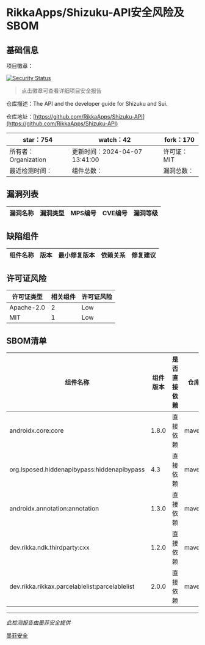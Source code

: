 # RikkaApps/Shizuku-API安全风险及SBOM

## 基础信息

项目徽章：

[![Security Status](https://www.murphysec.com/platform3/v31/badge/1782482393929605120.svg)](https://www.murphysec.com/console/report/1767251058905079808/1782482393929605120)

> 点击徽章可查看详细项目安全报告

仓库描述：The API and the developer guide for Shizuku and Sui.

仓库地址：[https://github.com/RikkaApps/Shizuku-API](https://github.com/RikkaApps/Shizuku-API)

| star：754 | watch：42 | fork：170 |
| ----------- | -------------- | ------------ |
| 所有者：Organization | 更新时间：2024-04-07 13:41:00 | 许可证：MIT |
| 最近检测时间： | 组件总数： | 漏洞总数： |




## 漏洞列表

| 漏洞名称 | 漏洞类型 | MPS编号 | CVE编号 | 漏洞等级 |
| ------- | ------ | ------- | ------ | ----- |





## 缺陷组件

| 组件名称 | 版本 | 最小修复版本 | 依赖关系 | 修复建议 |
| -------- | ---- | ------------ | -------- | -------- |





## 许可证风险

| 许可证类型 | 相关组件 | 许可证风险 |
| ---------- | -------- | ---------- |
|Apache-2.0|2|Low|
|MIT|1|Low|




## SBOM清单

| 组件名称 | 组件版本 | 是否直接依赖 | 仓库 |
| -------- | -------- | ------------ | ---- |
|androidx.core:core|1.8.0|直接依赖|maven|
|org.lsposed.hiddenapibypass:hiddenapibypass|4.3|直接依赖|maven|
|androidx.annotation:annotation|1.3.0|直接依赖|maven|
|dev.rikka.ndk.thirdparty:cxx|1.2.0|直接依赖|maven|
|dev.rikka.rikkax.parcelablelist:parcelablelist|2.0.0|直接依赖|maven|


------

*此检测报告由墨菲安全提供*

[墨菲安全](www.murphysec.com)